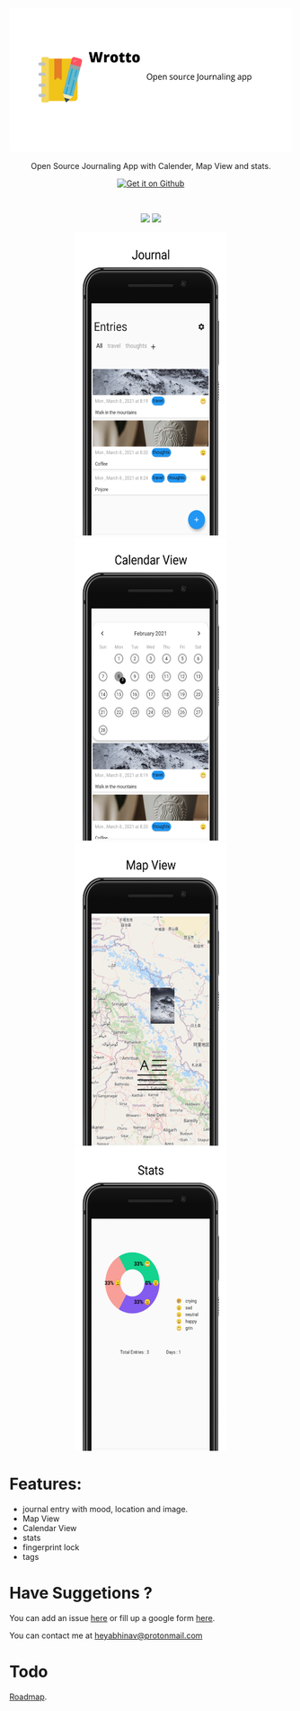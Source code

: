 <br>

<p align='center'>
<img height="256"  src="fastlane/metadata/android/en-US/images/featureGraphic.png"/>
</p>

<p align='center'>
Open Source Journaling App with Calender, Map View and stats. 
</p>

<p align='center'>
    <!-- <a href='ttps://play.google.com/store/apps/details?id=com.abhinavmarwaha.wrotto'>
        <img  height="56"  alt='Get it on Google Play' style="padding-right:8px;" src='https://raw.githubusercontent.com/abhinavmarwaha/curator/master/assets/get-it-on-play-store.png' />
    </a>
    <a href='https://f-droid.org/en/packages/com.abhinavmarwaha.wrotto/'>
        <img height="70" src="https://fdroid.gitlab.io/artwork/badge/get-it-on.png">
    </a> -->
    <a href='https://github.com/abhinavmarwaha/wrotto/releases/latest'>
    <img src="https://i.ibb.co/q0mdc4Z/get-it-on-github.png" alt="Get it on Github" height="70">
    </a>
</p>

<br>

<p align='center'>
    <img src="https://img.shields.io/github/license/abhinavmarwaha/wrotto?color=blue"/>
    <img src="https://img.shields.io/github/v/release/abhinavmarwaha/wrotto?include_prereleases&color=blue"/>
</p>

<p align='center'> 
    <img src="fastlane/metadata/android/en-US/images/phoneScreenshots/1.png" width="270" height="540"/>
    <img src="fastlane/metadata/android/en-US/images/phoneScreenshots/2.png" width="270" height="540"/>
    <img src="fastlane/metadata/android/en-US/images/phoneScreenshots/3.png" width="270" height="540"/> 
    <img src="fastlane/metadata/android/en-US/images/phoneScreenshots/4.png" width="270" height="540"/>
</p>


# Features:

* journal entry with mood, location and image.
* Map View
* Calendar View
* stats
* fingerprint lock
* tags

# Have Suggetions ?

You can add an issue [here](https://github.com/abhinavmarwaha/wrotto-app/issues) or fill up a google form [here](https://docs.google.com/forms/d/e/1FAIpQLSfiGhbdZuLbXUQznlL8Ss3AcJhX50SXsdrNIcrB7CieILm-1w/viewform?usp=sf_link).

You can contact me at heyabhinav@protonmail.com

# Todo

[Roadmap](https://github.com/abhinavmarwaha/wrotto/projects/1).